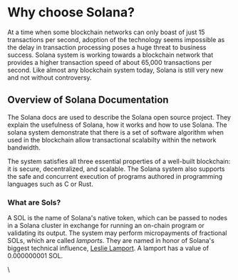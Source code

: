 # Why choose Solana?

At a time when some blockchain networks can only boast of just 15 transactions per second, adoption of the technology seems impossible as the delay in transaction processing poses a huge threat to business success. Solana system is working towards a blockchain network that provides a higher transaction speed of about 65,000 transactions per second. Like almost any blockchain system today, Solana is still very new and not without controversy.

## Overview of Solana Documentation

The Solana docs are used to describe the Solana open source project. They explain the usefulness of Solana, how it works and how to use Solana. The solana system demonstrate that there is a set of software algorithm when used in the blockchain allow transactional scalabilty within the network bandwidth.

The system satisfies all three essential properties of a well-built blockchain: it is secure, decentralized, and scalable. The Solana system also supports the safe and concurrent execution of programs authored in programming languages such as C or Rust.

### What are Sols? <a href="#what-is-a-solana-cluster" id="what-is-a-solana-cluster"></a>

A SOL is the name of Solana's native token, which can be passed to nodes in a Solana cluster in exchange for running an on-chain program or validating its output. The system may perform micropayments of fractional SOLs, which are called _lamports_. They are named in honor of Solana's biggest technical influence, [Leslie Lamport](https://en.wikipedia.org/wiki/Leslie\_Lamport). A lamport has a value of 0.000000001 SOL.

\
